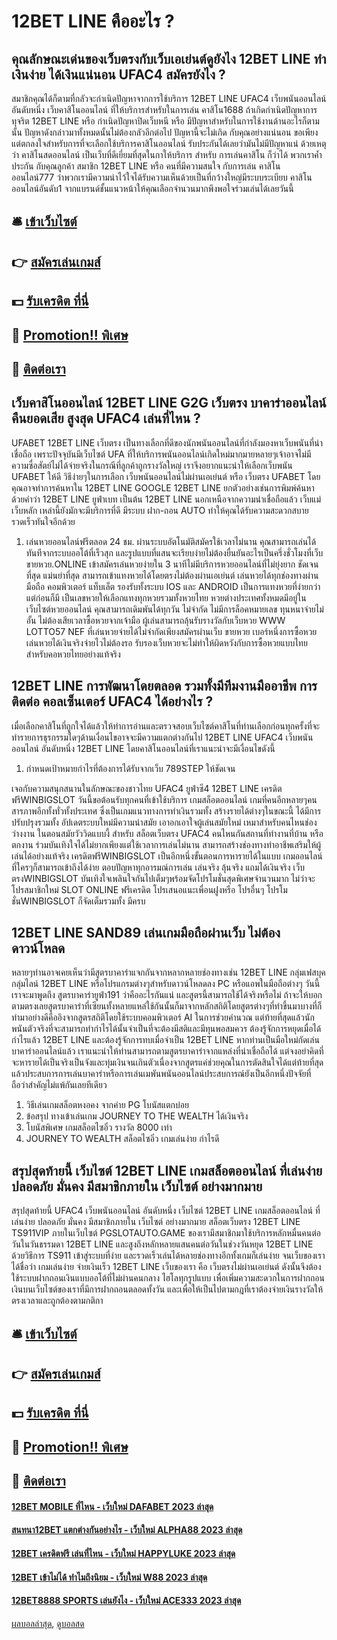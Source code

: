 # 12BET LINE คืออะไร ?
## คุณลักษณะเด่นของเว็บตรงกับเว็บเอเย่นต์ดูยังไง 12BET LINE ทำเงินง่าย ได้เงินแน่นอน UFAC4 สมัครยังไง ?
สมาชิกคุณได้ก็ตามที่กลัวจะกำเนิดปัญหาจากการใช้บริการ 12BET LINE UFAC4 เว็บพนันออนไลน์ อันดับหนึ่ง เว็บคาสิโนออนไลน์ ที่ให้บริการสำหรับในการเล่น คาสิโน1688 ถ้าเกิดกำเนิดปัญหาการทุจริต 12BET LINE หรือ กำเนิดปัญหาปิดเว็บหนี หรือ มีปัญหาสำหรับในการใช้งานด้านอะไรก็ตามนั้น ปัญหาดังกล่าวมาทั้งหมดนั้นไม่ต้องกลัวอีกต่อไป ปัญหานี้จะไม่เกิด กับคุณอย่างแน่นอน ขอเพียงแต่ตกลงใจสำหรับการที่จะเลือกใช้บริการคาสิโนออนไลน์ รับประกันได้เลยว่ามันไม่มีปัญหาแน่ ด้วยเหตุว่า คาสิโนสดออนไลน์ เป็นเว็บที่ดีเยี่ยมที่สุดในกาให้บริการ สำหรับ การเล่นคาสิโน ก็ว่าได้ พวกเราค้ำประกัน กับคุณลูกค้า สมาชิก 12BET LINE หรือ คนที่มีความสนใจ กับการเล่น คาสิโนออนไลน์777 ว่าพวกเรามีความน่าไว้ใจได้รับความเห็นด้วยเป็นที่กว้างใหญ่มีระบบระเบียบ คาสิโนออนไลน์อันดับ1 จากแบรนด์ชั้นแนวหน้าให้คุณเลือกจำนวนมากพึงพอใจร่วมเล่นได้เลยวันนี้

## 🛎 [เข้าเว็บไซต์](https://bit.ly/3SdLNi2)
## 👉 [สมัครเล่นเกมส์](https://bit.ly/3SdLNi2)
## 💵 [รับเครดิต ที่นี่](https://bit.ly/3dyRKHj)
## 👑 [Promotion!! พิเศษ](https://bit.ly/3dyRKHj)
## 📱 [ติดต่อเรา](https://bit.ly/3dyRKHj)

## เว็บคาสิโนออนไลน์ 12BET LINE G2G เว็บตรง บาคาร่าออนไลน์ คืนยอดเสีย สูงสุด UFAC4 เล่นที่ไหน ?
UFABET 12BET LINE เว็บตรง เป็นทางเลือกที่ดีของนักพนันออนไลน์ที่กำลังมองหาเว็บพนันที่น่าเชื่อถือ เพราะปัจจุบันมีเว็บไซต์ UFA ที่ให้บริการพนันออนไลน์เกิดใหม่มากมายหลายๆเจ้าอาจไม่มีความซื่อสัตย์ไม่ได้จ่ายจริงในกรณีที่ลูกค้าถูกรางวัลใหญ่ เราจึงอยากแนะนำให้เลือกเว็บพนัน UFABET ให้ดี วิธีง่ายๆในการเลือก เว็บพนันออนไลน์ไม่ผ่านเอเย่นต์ หรือ เว็บตรง UFABET โดยคุณอาจทำการค้นหาใน 12BET LINE GOOGLE 12BET LINE ยกตัวอย่างเช่นการพิมพ์ค้นหาด้วยคำว่า 12BET LINE ยูฟ่าเบท เป็นต้น 12BET LINE นอกเหนือจากความน่าเชื่อถือแล้ว เว็บแม่ เว็บหลัก เหล่านี้ยังมักจะมีบริการที่ดี มีระบบ ฝาก-ถอน AUTO ทำให้คุณได้รับความสะดวกสบายรวดเร็วทันใจอีกด้วย
1. เล่นหวยออนไลน์ฟรีตลอด 24 ชม. ผ่านระบบอัตโนมัติสมัครใช้เวลาไม่นาน คุณสามารถเล่นได้ทันทีจากระบบออโต้ที่เร็วสุก และรูปแบบที่แสนจะเรียบง่ายไม่ต้องยื่นยันอะไรเป็นครึ่งชั่วโมงที่เว็บขายหวย.ONLINE เข้าสมัครเล่นหวยง่ายใน 3 นาทีไม่มีบริการหวยออนไลน์ที่ไม่ยุ่งยาก ชัดเจนที่สุด แม่นยำที่สุด สามารถเข้าแทงหวยได้โดยตรงไม่ต้องผ่านเอเย่นต์ เล่นหวยได้ทุกช่องทางผ่านมือถือ คอมพิวเตอร์ แท็บเล็ต รองรับทั้งระบบ IOS และ ANDROID เป็นการแทงหวยที่ง่ายกว่าแต่ก่อนก็มี เป็นเลขหวยให้เลือกแทงทุกหวยรวมทั้งหวยไทย หวยต่างประเทศทั้งหมดมีอยู่ในเว็บไซต์หวยออนไลน์ คุณสามารถเดิมพันได้ทุกวัน ไม่จำกัด ไม่มีการล็อคหมายเลข ทุนหนาจ่ายไม่อั้น ไม่ต้องเสียเวลาซื้อหวยจากเจ้ามือ ผู้เล่นสามารถลุ้นรับรางวัลกับเว็บหวย WWW LOTTO57 NEF ที่เล่นหวยจ่ายได้ไม่จำกัดเพียงสมัครผ่านเว็บ ขายหวย เบอร์หนึ่งการซื้อหวยเล่นหวยได้เงินจริงจ่ายไวไม่ต้องรอ รับรองเว็บหวยจะไม่ทำให้ผิดหวังกับการซื้อหวยแบบไทยสำหรับคอหวยไทยอย่างแท้จริง

## 12BET LINE การพัฒนาโดยตลอด รวมทั้งมีทีมงานมืออาชีพ การติดต่อ คอลเซ็นเตอร์ UFAC4 ได้อย่างไร ?
เมื่อเลือกคาสิโนที่ถูกใจได้แล้วให้ทำการอ่านและตรวจสอบเว็บไซต์คาสิโนที่ท่านเลือกก่อนทุกครั้งที่จะทำรายการธุรกรรมใดๆด้านเงื่อนไขอาจจะมีความแตกต่างกันไป 12BET LINE UFAC4 เว็บพนันออนไลน์ อันดับหนึ่ง 12BET LINE โดยคาสิโนออนไลน์ที่เราแนะนำจะมีเงื่อนไขดังนี้
1. กำหนดเป้าหมายกำไรที่ต้องการได้รับจากเว็บ 789STEP ให้ชัดเจน

เจอกับความสนุกสนานในลักษณะของชาวไทย UFAC4 ยูฟ่าซี4 12BET LINE เครดิตฟรีWINBIGSLOT วันนี้ขอต้อนรับทุกคนที่เข้าใช้บริการ เกมสล็อตออนไลน์ เกมที่คนอีกหลายๆคนสารภาพอีกทั้งทั่วทั้งประเทศ ซึ่งเป็นเกมแนวทางการทำเงินรวมทั้ง สร้างรายได้ต่างๆในขณะนี้ ได้มีการปรับปรุงรวมทั้ง อัปเดตระบบใหม่มีความนำสมัย เอาอกเอาใจผู้เล่นสมัยใหม่ เหมาสำหรับคนไหนช่องว่างงาน ในตอนสมัยวัววิดแบบงี้ สำหรับ สล็อตเว็บตรง UFAC4 คนไหนกันสถานที่ทำงานที่บ้าน หรือ ตกงาน ร่วมบันเทิงใจได้ไม่ยากเพียงแต่ใช้เวลาการเล่นไม่นาน สามารถสร้างช่องทางทำอาชีพเสริมให้ผู้เล่นได้อย่างแท้จริง เครดิตฟรีWINBIGSLOT เป็นอีกหนึ่งขั้นตอนการหารายได้ในแบบ เกมออนไลน์ ที่ใครๆก็สามารถเข้าถึงได้ง่าย ตอบปัญหาทุกอารมณ์การเล่น เล่นจริง ลุ้นจริง แถมได้เงินจริง เว็บตรงWINBIGSLOT บันเทิงใจเพลินใจกันไปเต็มๆพร้อมจัดโปรโมชั่นสุดพิเศษจำนวนมาก ไม่ว่าจะโปรสมาชิกใหม่ SLOT ONLINE ฟรีเครดิต โปรเสนอแนะเพื่อนฝูงหรือ โปรอื่นๆ โปรโมชั่นWINBIGSLOT ก็จัดเต็มรวมทั้ง มีครบ

## 12BET LINE SAND89 เล่นเกมมือถือผ่านเว็บ ไม่ต้องดาวน์โหลด
หลายๆท่านอาจเคยเห็นว่ามีสูตรบาคาร่าแจกกันจากหลากหลายช่องทางเช่น 12BET LINE กลุ่มเฟสบุค กลุ่มไลน์ 12BET LINE หรือโปรแกรมต่างๆสำหรับดาวน์โหลดลง PC หรือแอพในมือถือต่างๆ วันนี้เราจะมาพูดถึง สูตรบาคาร่ายูฟ่า191 ว่าคืออะไรกันแน่ และสูตรนี้สามารถใช้ได้จริงหรือไม่ ถ้าจะให้บอกตามตรงเลยสูตรบาคาร่าที่เซียนทั้งหลายแหล่ใช้กันนั้นก็มาจากหลักสถิติโดยสูตรต่างๆที่ทำขึ้นมาบางที่ก็ทำมาอย่างดีคืออิงจากสูตรสถิติโดยใช้ระบบคอมพิวเตอร์ AI ในการช่วยคำนวณ แต่ท้ายที่สุดแล้วนักพนันตัวจริงที่จะสามารถทำกำไรได้นั้นจำเป็นที่จะต้องมีสติและมีทุนพอสมควร ต้องรู้จักการหยุดเมื่อได้กำไรแล้ว 12BET LINE และต้องรู้จักการทบเมื่อจำเป็น 12BET LINE หากท่านเป็นมือใหม่กัดเล่นบาคาร่าออนไลน์แล้ว เราแนะนำให้ท่านสามารถตามสูตรบาคาร่าจากแหล่งที่น่าเชื่อถือได้ แต่จงอย่าคิดที่จะหารายได้เป็นจริงเป็นจังและทุ่มเงินจนเกินตัวเนื่องจากสูตรแค่ช่วยคุณในการตัดสินใจได้แต่ท้ายที่สุดแล้วประสบการการเล่นบาคาร่าหรือการเล่นเมพันพนันออนไลน์ประสบการณ์ยังเป็นอีกหนึ่งปัจจัยที่ถือว่าสำคัญไม่แพ้กันเลยทีเดียว
1. วิธีเล่นเกมสล็อตหงอคง จากค่าย PG โบนัสแตกบ่อย
2. ข้อสรุป ทางเข้าเล่นเกม JOURNEY TO THE WEALTH ได้เงินจริง
3. โบนัสพิเศษ เกมสล็อตไซอิ๋ว รางวัล 8000 เท่า
4. JOURNEY TO WEALTH สล็อตไซอิ๋ว เกมเล่นง่าย กำไรดี

## สรุปสุดท้ายนี้ เว็บไซต์ 12BET LINE เกมสล็อตออนไลน์ ที่เล่นง่าย ปลอดภัย มั่นคง มีสมาชิกภายใน เว็บไซต์ อย่างมากมาย
สรุปสุดท้ายนี้ UFAC4 เว็บพนันออนไลน์ อันดับหนึ่ง เว็บไซต์ 12BET LINE เกมสล็อตออนไลน์ ที่เล่นง่าย ปลอดภัย มั่นคง มีสมาชิกภายใน เว็บไซต์ อย่างมากมาย สล็อตเว็บตรง 12BET LINE TS911VIP ภายในเว็บไซต์ PGSLOTAUTO.GAME ของเรามีสมาชิกมาใช้บริการหลักหมื่นคนต่อวันในวันธรรมดา 12BET LINE และสูงถึงหลักหลายแสนคนต่อวันในช่วงวันหยุด 12BET LINE ด้วยวิธีการ TS911 เข้าสู่ระบบที่ง่าย และรวดเร็วเล่นได้หลายช่องทางอีกทั้งเกมก็เล่นง่าย จนเว็บของเราได้ชื่อว่า เกมเล่นง่าย จ่ายเงินเร็ว 12BET LINE เว็บของเรา คือ เว็บตรงไม่ผ่านเอเย่นต์ ดังนั้นจึงต้องใช้ระบบฝากถอนเงินแบบออโต้ที่ไม่ผ่านคนกลาง ไฮโลทุกรูปแบบ เพื่อเพิ่มความสะดวกในการฝากถอนเงินบนเว็บไซต์ของเราที่มีการฝากถอนตลอดทั้งวัน และเพื่อให้เป็นไปตามกฎที่เราต้องจ่ายเงินรางวัลให้ตรงเวลาและถูกต้องตามกติกา

## 🛎 [เข้าเว็บไซต์](https://bit.ly/3SdLNi2)
## 👉 [สมัครเล่นเกมส์](https://bit.ly/3SdLNi2)
## 💵 [รับเครดิต ที่นี่](https://bit.ly/3dyRKHj)
## 👑 [Promotion!! พิเศษ](https://bit.ly/3dyRKHj)
## 📱 [ติดต่อเรา](https://bit.ly/3dyRKHj)

#### [12BET MOBILE ที่ไหน - เว็บใหม่ DAFABET 2023 ล่าสุด](https://atom.io/themes/12bet%20mobile%20ที่ไหน%20-%20เว็บใหม่%20dafabet%202023%20ล่าสุด)
#### [สนทนา12BET แตกต่างกันอย่างไร - เว็บใหม่ ALPHA88 2023 ล่าสุด](https://atom.io/themes/สนทนา12bet%20แตกต่างกันอย่างไร%20-%20เว็บใหม่%20alpha88%202023%20ล่าสุด)
#### [12BET เครดิตฟรี เล่นที่ไหน - เว็บใหม่ HAPPYLUKE 2023 ล่าสุด](https://atom.io/themes/12bet%20เครดิตฟรี%20เล่นที่ไหน%20-%20เว็บใหม่%20happyluke%202023%20ล่าสุด)
#### [12BET เข้าไม่ได้ ทำไมถึงนิยม - เว็บใหม่ W88 2023 ล่าสุด](https://atom.io/themes/12bet%20เข้าไม่ได้%20ทำไมถึงนิยม%20-%20เว็บใหม่%20w88%202023%20ล่าสุด)
#### [12BET8888 SPORTS เล่นยังไง - เว็บใหม่ ACE333 2023 ล่าสุด](https://atom.io/themes/12bet8888%20sports%20เล่นยังไง%20-%20เว็บใหม่%20ace333%202023%20ล่าสุด)

[ผลบอลล่าสุด](https://siamsport.tv "ผลบอลล่าสุด"), [ดูบอลสด](https://siamsport.tv/ดูบอลสด "ดูบอลสด")